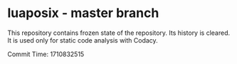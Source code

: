 # luaposix - master branch

This repository contains frozen state of the repository.
Its history is cleared. It is used only for static code
analysis with Codacy.

Commit Time: 1710832515